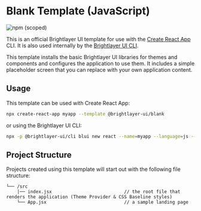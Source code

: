 # Blank Template (JavaScript)

![npm (scoped)](https://img.shields.io/npm/v/@brightlayer-ui/cra-template-blank?color=%23007bc1&label=%40brightlayer-ui%2Fcra-template-blank)

This is an official Brightlayer UI template for use with the [Create React App](https://create-react-app.dev/) CLI. It is also used internally by the [Brightlayer UI CLI](https://www.npmjs.com/package/@brightlayer-ui/cli).

This template installs the basic Brightlayer UI libraries for themes and components and configures the application to use them. It includes a simple placeholder screen that you can replace with your own application content.

## Usage
This template can be used with Create React App:
```sh
npx create-react-app myapp --template @brightlayer-ui/blank
```
or using the Brightlayer UI CLI:
```sh
npx -p @brightlayer-ui/cli blui new react --name=myapp --language=js --template=blank
```

## Project Structure
Projects created using this template will start out with the following file structure:

```
└── /src
    |── index.jsx                           // the root file that renders the application (Theme Provider & CSS Baseline styles)
    └── App.jsx                             // a sample landing page
```